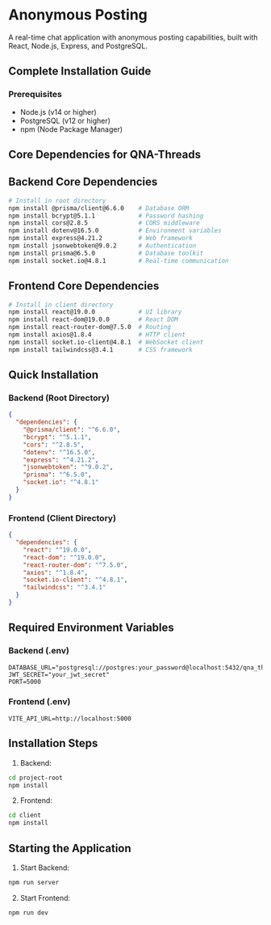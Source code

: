 # Anonymous Posting

A real-time chat application with anonymous posting capabilities, built with React, Node.js, Express, and PostgreSQL.

## Complete Installation Guide

### Prerequisites
- Node.js (v14 or higher)
- PostgreSQL (v12 or higher)
- npm (Node Package Manager)

## Core Dependencies for QNA-Threads

## Backend Core Dependencies

```bash
# Install in root directory
npm install @prisma/client@6.6.0    # Database ORM
npm install bcrypt@5.1.1            # Password hashing
npm install cors@2.8.5              # CORS middleware
npm install dotenv@16.5.0           # Environment variables
npm install express@4.21.2          # Web framework
npm install jsonwebtoken@9.0.2      # Authentication
npm install prisma@6.5.0            # Database toolkit
npm install socket.io@4.8.1         # Real-time communication
```

## Frontend Core Dependencies

```bash
# Install in client directory
npm install react@19.0.0            # UI library
npm install react-dom@19.0.0        # React DOM
npm install react-router-dom@7.5.0  # Routing
npm install axios@1.8.4             # HTTP client
npm install socket.io-client@4.8.1  # WebSocket client
npm install tailwindcss@3.4.1       # CSS framework
```

## Quick Installation

### Backend (Root Directory)
```json
{
  "dependencies": {
    "@prisma/client": "^6.6.0",
    "bcrypt": "^5.1.1",
    "cors": "^2.8.5",
    "dotenv": "^16.5.0",
    "express": "^4.21.2",
    "jsonwebtoken": "^9.0.2",
    "prisma": "^6.5.0",
    "socket.io": "^4.8.1"
  }
}
```

### Frontend (Client Directory)
```json
{
  "dependencies": {
    "react": "^19.0.0",
    "react-dom": "^19.0.0",
    "react-router-dom": "^7.5.0",
    "axios": "^1.8.4",
    "socket.io-client": "^4.8.1",
    "tailwindcss": "^3.4.1"
  }
}
```

## Required Environment Variables

### Backend (.env)
```env
DATABASE_URL="postgresql://postgres:your_password@localhost:5432/qna_threads"
JWT_SECRET="your_jwt_secret"
PORT=5000
```

### Frontend (.env)
```env
VITE_API_URL=http://localhost:5000
```

## Installation Steps

1. Backend:
```bash
cd project-root
npm install
```

2. Frontend:
```bash
cd client
npm install
```

## Starting the Application

1. Start Backend:
```bash
npm run server
```

2. Start Frontend:
```bash
npm run dev
``` 
